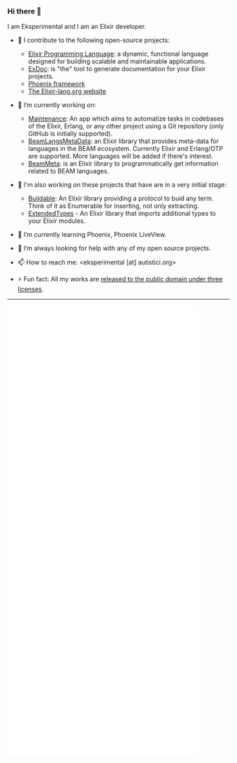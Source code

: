### Hi there 👋

<!--
**eksperimental/eksperimental** is a ✨ _special_ ✨ repository because its `README.md` (this file) appears on your GitHub profile.

Here are some ideas to get you started:

- 🔭 I’m currently working on ...
- 🌱 I’m currently learning ...
- 👯 I’m looking to collaborate on ...
- 🤔 I’m looking for help with ...
- 💬 Ask me about ...
- 📫 How to reach me: ...
- 😄 Pronouns: ...
- ⚡ Fun fact: ...
-->

I am Eksperimental and I am an Elixir developer.

- 👯 I contribute to the following open-source projects:
  - [Elixir Programming Language](https://github.com/elixir-lang/elixir): a dynamic, functional language designed for building scalable and maintainable applications.
  - [ExDoc](https://github.com/elixir-lang/ex_doc/): is "the" tool to generate documentation for your Elixir projects.
  - [Phoenix framework](https://github.com/phoenixframework/phoenix)
  - [The Elixir-lang.org website](https://github.com/elixir-lang/elixir-lang.github.com)

- 🔭 I’m currently working on:
  - [Maintenance](https://github.com/eksperimental/maintenance): An app which aims to automatize tasks in codebases of the Elixir, Erlang, or any other project using a Git repository (only GitHub is initially supported).
  - [BeamLangsMetaData](https://github.com/eksperimental/beam_langs_meta_data): an Elixir library that provides meta-data for languages in the BEAM ecosystem. Currently Elixir and Erlang/OTP are supported. More languages will be added if there's interest.
  - [BeamMeta](https://github.com/eksperimental/beam_meta): is an Elixir library to programmatically get information related to BEAM languages.

- 🔭 I'm also working on these projects that have are in a very initial stage:
  - [Buildable](https://github.com/eksperimental/buildable): An Elixir library providing a protocol to buid any term. Think of it as Enumerable for inserting, not only extracting.
  - [ExtendedTypes](https://github.com/eksperimental/extended_types) - An Elixir library that imports additional types to your Elixir modules.

- 🌱 I’m currently learning Phoenix, Phoenix LiveView.

- 🤔 I’m always looking for help with any of my open source projects.

- 📫 How to reach me: <eksperimental [at] autistici.org>

- ⚡ Fun fact: All my works are [released to the public domain under three licenses](https://github.com/eksperimental/public_domain_multi_licensed).

<hr />

![metrics](./github-metrics.svg)
